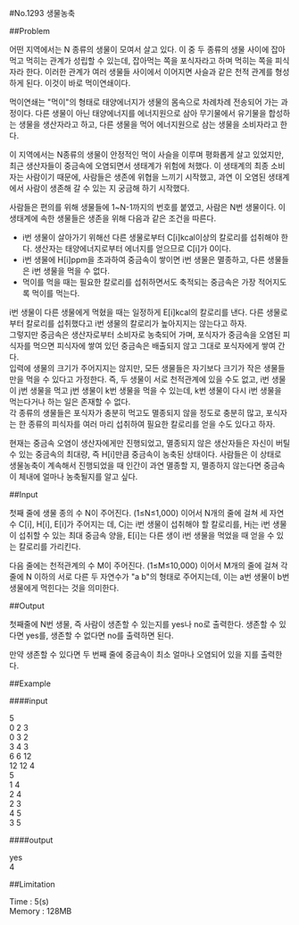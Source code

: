 #No.1293   생물농축

##Problem

어떤 지역에서는 N 종류의 생물이 모여서 살고 있다. 이 중 두 종류의 생물 사이에 잡아먹고 먹히는 관계가 성립할 수 있는데, 잡아먹는 쪽을 포식자라고 하며 먹히는 쪽을 피식자라 한다. 이러한 관계가 여러 생물들 사이에서 이어지면 사슬과 같은 천적 관계를 형성하게 된다. 이것이 바로 먹이연쇄이다.  

먹이연쇄는 "먹이"의 형태로 태양에너지가 생물의 몸속으로 차례차례 전송되어 가는 과정이다. 다른 생물이 아닌 태양에너지를 에너지원으로 삼아 무기물에서 유기물을 합성하는 생물을 생산자라고 하고, 다른 생물을 먹어 에너지원으로 삼는 생물을 소비자라고 한다.  

이 지역에서는 N종류의 생물이 안정적인 먹이 사슬을 이루며 평화롭게 살고 있었지만, 최근 생산자들이 중금속에 오염되면서 생태계가 위험에 처했다. 이 생태계의 최종 소비자는 사람이기 때문에, 사람들은 생존에 위협을 느끼기 시작했고, 과연 이 오염된 생태계에서 사람이 생존해 갈 수 있는 지 궁금해 하기 시작했다.  

사람들은 편의를 위해 생물들에 1~N-1까지의 번호를 붙였고, 사람은 N번 생물이다. 이 생태계에 속한 생물들은 생존을 위해 다음과 같은 조건을 따른다.  
- i번 생물이 살아가기 위해선 다른 생물로부터 C[i]kcal이상의 칼로리를 섭취해야 한다. 생산자는 태양에너지로부터 에너지를 얻으므로 C[i]가 0이다.  
- i번 생물에 H[i]ppm을 초과하여 중금속이 쌓이면 i번 생물은 멸종하고, 다른 생물들은 i번 생물을 먹을 수 없다.  
- 먹이를 먹을 때는 필요한 칼로리를 섭취하면서도 축적되는 중금속은 가장 적어지도록 먹이를 먹는다.  

i번 생물이 다른 생물에게 먹혔을 때는 일정하게 E[i]kcal의 칼로리를 낸다. 다른 생물로부터 칼로리를 섭취했다고 i번 생물의 칼로리가 높아지지는 않는다고 하자.  
그렇지만 중금속은 생산자로부터 소비자로 농축되어 가며, 포식자가 중금속을 오염된 피식자를 먹으면 피식자에 쌓여 있던 중금속은 배출되지 않고 그대로 포식자에게 쌓여 간다.  
	  입력에 생물의 크기가 주어지지는 않지만, 모든 생물들은 자기보다 크기가 작은 생물들만을 먹을 수 있다고 가정한다. 즉, 두 생물이 서로 천적관계에 있을 수도 없고, i번 생물이 j번 생물을 먹고 j번 생물이 k번 생물을 먹을 수 있는데, k번 생물이 다시 i번 생물을 먹는다거나 하는 일은 존재할 수 없다.  
		  각 종류의 생물들은 포식자가 충분히 먹고도 멸종되지 않을 정도로 충분히 많고, 포식자는 한 종류의 피식자를 여러 마리 섭취하여 필요한 칼로리를 얻을 수도 있다고 하자.  

현재는 중금속 오염이 생산자에게만 진행되었고, 멸종되지 않은 생산자들은 자신이 버틸 수 있는 중금속의 최대량, 즉 H[i]만큼 중금속이 농축된 상태이다. 사람들은 이 상태로 생물농축이 계속해서 진행되었을 때 인간이 과연 멸종할 지, 멸종하지 않는다면 중금속이 체내에 얼마나 농축될지를 알고 싶다.  

##Input

첫째 줄에 생물 종의 수 N이 주어진다. (1≤N≤1,000) 이어서 N개의 줄에 걸쳐 세 자연수 C[i], H[i], E[i]가 주어지는 데, C[i](1≤C[i]≤10,000)는 i번 생물이 섭취해야 할 칼로리를, H[i](1≤H[i]≤10,000)는 i번 생물이 섭취할 수 있는 최대 중금속 양을, E[i]는 다른 생이 i번 생물을 먹었을 때 얻을 수 있는 칼로리를 가리킨다.  

다음 줄에는 천적관계의 수 M이 주어진다. (1≤M≤10,000) 이어서 M개의 줄에 걸쳐 각 줄에 N 이하의 서로 다른 두 자연수가 "a b"의 형태로 주어지는데, 이는 a번 생물이 b번 생물에게 먹힌다는 것을 의미한다.  

##Output

첫째줄에 N번 생물, 즉 사람이 생존할 수 있는지를 yes나 no로 출력한다. 생존할 수 있다면 yes를, 생존할 수 없다면 no를 출력하면 된다.  

만약 생존할 수 있다면 두 번째 줄에 중금속이 최소 얼마나 오염되어 있을 지를 출력한다.  

##Example

####input

5  
0 2 3  
0 3 2  
3 4 3  
6 6 12  
12 12 4  
5  
1 4  
2 4  
2 3   
4 5  
3 5  

####output

yes  
4  

##Limitation

Time : 5(s)  
Memory : 128MB
